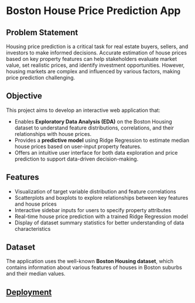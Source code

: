# Boston House Price Prediction App

## Problem Statement

Housing price prediction is a critical task for real estate buyers, sellers, and investors to make informed decisions. Accurate estimation of house prices based on key property features can help stakeholders evaluate market value, set realistic prices, and identify investment opportunities. However, housing markets are complex and influenced by various factors, making price prediction challenging.

## Objective

This project aims to develop an interactive web application that:

- Enables **Exploratory Data Analysis (EDA)** on the Boston Housing dataset to understand feature distributions, correlations, and their relationships with house prices.
- Provides a **predictive model** using Ridge Regression to estimate median house prices based on user-input property features.
- Offers an intuitive user interface for both data exploration and price prediction to support data-driven decision-making.

## Features

- Visualization of target variable distribution and feature correlations  
- Scatterplots and boxplots to explore relationships between key features and house prices  
- Interactive sidebar inputs for users to specify property attributes  
- Real-time house price prediction with a trained Ridge Regression model  
- Display of dataset summary statistics for better understanding of data characteristics  

## Dataset

The application uses the well-known **Boston Housing dataset**, which contains information about various features of houses in Boston suburbs and their median values.

## [Deployment](https://boston-housing-wahyu.streamlit.app)

